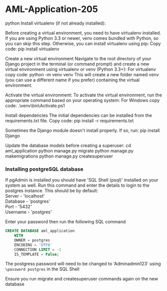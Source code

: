 # AML-Application-205
python
Install virtualenv (if not already installed):

Before creating a virtual environment, you need to have virtualenv installed. If you are using Python 3.3 or newer, venv comes bundled with Python, so you can skip this step. Otherwise, you can install virtualenv using pip:
Copy code:
pip install virtualenv

Create a new virtual environment
Navigate to the root directory of your Django project in the terminal (or command prompt) and create a new virtual environment using virtualenv or venv (Python 3.3+):
For virtualenv copy code:
python -m venv venv
This will create a new folder named venv (you can use a different name if you prefer) containing the virtual environment.

Activate the virtual environment:
To activate the virtual environment, run the appropriate command based on your operating system:
For Windows copy code:
.\venv\bin\Activate.ps1 

Install dependencies
The initial dependencies can be installed from the  requirements.txt file.
Copy code:
pip install -r requirements.txt

Sometimes the Django module doesn't install properly. If so, run: pip install Django

Update the database models before creating a superuser:
cd aml_application
python manage.py migrate
python manage.py makemigrations
python manage.py createsuperuser

### Installing postgreSQL database
If pgAdmin is installed you should have 'SQL Shell (psql)' installed on your system as well. Run this command and enter the details to login to the postgres instance.
This should be by default:\
Server - 'localhost'\
Database - 'postgres'\
Port - '5432'\
Username - 'postgres'

Enter your password then run the following SQL command 
```SQL
CREATE DATABASE aml_application
    WITH
    OWNER = postgres
    ENCODING = 'UTF8'
    CONNECTION LIMIT = -1
    IS_TEMPLATE = False;
```
The postgress password will need to be changed to 'Adminadmin123' using `\password postgres` in the SQL Shell

Ensure you run migrate and createsuperuser commands again on the new database

